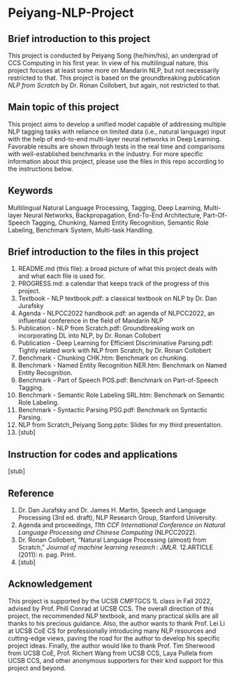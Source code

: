 # Peiyang-NLP-Project
## Brief introduction to this project

This project is conducted by Peiyang Song (he/him/his), an undergrad of CCS Computing in his first year. In view of his multilingual nature, this project focuses at least some more on Mandarin NLP, but not necessarily restricted to that. This project is based on the groundbreaking publication *NLP from Scratch* by Dr. Ronan Collobert, but again, not restricted to that.

## Main topic of this project

This project aims to develop a unified model capable of addressing multiple NLP tagging tasks with reliance on limited data (i.e., natural language) input with the help of end-to-end multi-layer neural networks in Deep Learning. Favorable results are shown through tests in the real time and comparisons with well-established benchmarks in the industry. For more specific information about this project, please use the files in this repo according to the instructions below.

## Keywords

Multilingual Natural Language Processing, Tagging, Deep Learning, Multi-layer Neural Networks, Backpropagation, End-To-End Architecture, Part-Of-Speech Tagging, Chunking, Named Entity Recognition, Semantic Role Labeling, Benchmark System, Multi-task Handling.

## Brief introduction to the files in this project

1. README.md (this file): a broad picture of what this project deals with and what each file is used for.
2. PROGRESS.md: a calendar that keeps track of the progress of this project.
3. Textbook - NLP textbook.pdf: a classical textbook on NLP by Dr. Dan Jurafsky
4. Agenda - NLPCC2022 handbook.pdf: an agenda of NLPCC2022, an influential conference in the field of Mandarin NLP
5. Publication - NLP from Scratch.pdf: Groundbreaking work on incorporating DL into NLP, by Dr. Ronan Collobert
6. Publication - Deep Learning for Efficient Discriminative Parsing.pdf: Tightly related work with NLP from Scratch, by Dr. Ronan Collobert
7. Benchmark - Chunking CHK.htm: Benchmark on chunking.
8. Benchmark - Named Entity Recognition NER.htm: Benchmark on Named Entity Recognition.
9. Benchmark - Part of Speech POS.pdf: Benchmark on Part-of-Speech Tagging.
10. Benchmark - Semantic Role Labeling SRL.htm: Benchmark on Semantic Role Labeling.
11. Benchmark - Syntactic Parsing PSG.pdf: Benchmark on Syntactic Parsing.
12. NLP from Scratch_Peiyang Song.pptx: Slides for my third presentation.
13. [stub]

## Instruction for codes and applications
[stub]

## Reference

1. Dr. Dan Jurafsky and Dr. James H. Martin, Speech and Language Processing (3rd ed. draft), NLP Research Group, Stanford University.
2. Agenda and proceedings, *11th CCF International Conference on Natural Language Processing and Chinese Computing* (NLPCC2022).
3. Dr. Ronan Collobert, “Natural Language Processing (almost) from Scratch,” *Journal of machine learning research : JMLR.* 12.ARTICLE (2011): n. pag. Print.
4. [stub]

## Acknowledgement

This project is supported by the UCSB CMPTGCS 1L class in Fall 2022, advised by Prof. Phill Conrad at UCSB CCS. The overall direction of this project, the recommended NLP textbook, and many practical skills are all thanks to his precious guidance. Also, the author wants to thank Prof. Lei Li at UCSB CoE CS for professionally introducing many NLP resources and cutting-edge views, paving the road for the author to develop his specific project ideas. Finally, the author would like to thank Prof. Tim Sherwood from UCSB CoE, Prof. Richert Wang from UCSB CCS, Laya Pullela from UCSB CCS, and other anonymous supporters for their kind support for this project and beyond.
